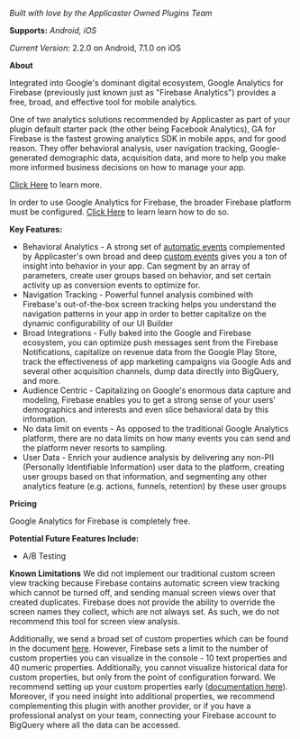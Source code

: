 *Built with love by the Applicaster Owned Plugins Team*

**Supports:** *Android, iOS*

*Current Version:* 2.2.0 on Android, 7.1.0 on iOS

**About**

Integrated into Google's dominant digital ecosystem, Google Analytics for Firebase (previously just known just as "Firebase Analytics") provides a free, broad, and effective tool for mobile analytics.

One of two analytics solutions recommended by Applicaster as part of your plugin default starter pack (the other being Facebook Analytics), GA for Firebase is the fastest growing analytics SDK in mobile apps, and for good reason. They offer behavioral analysis, user navigation tracking, Google-generated demographic data, acquisition data, and more to help you make more informed business decisions on how to manage your app.

[Click Here](https://firebase.google.com/products/analytics/) to learn more.

In order to use Google Analytics for Firebase, the broader Firebase platform must be configured. [Click Here](https://applicaster.zendesk.com/hc/en-us/articles/115004662546-Firebase-Configuration) to learn learn how to do so. 

**Key Features:**
* Behavioral Analytics - A strong set of [automatic events](https://support.google.com/firebase/answer/6317485?hl=en) complemented by Applicaster's own broad and deep [custom events](https://docs.google.com/spreadsheets/d/1Hlp2sAm9lsKR3x__pk-dD-oCVBO3vJItjnQlrNwB_NM/edit?usp=sharing) gives you a ton of insight into behavior in your app. Can segment by an array of parameters, create user groups based on behavior, and set certain activity up as conversion events to optimize for.
* Navigation Tracking - Powerful funnel analysis combined with Firebase's out-of-the-box screen tracking helps you understand the navigation patterns in your app in order to better capitalize on the dynamic configurability of our UI Builder
* Broad Integrations - Fully baked into the Google and Firebase ecosystem, you can optimize push messages sent from the Firebase Notifications, capitalize on revenue data from the Google Play Store, track the effectiveness of app marketing campaigns via Google Ads and several other acquisition channels, dump data directly into BigQuery, and more.
* Audience Centric - Capitalizing on Google's enormous data capture and modeling, Firebase enables you to get a strong sense of your users' demographics and interests and even slice behavioral data by this information.
* No data limit on events - As opposed to the traditional Google Analytics platform, there are no data limits on how many events you can send and the platform never resorts to sampling.
* User Data - Enrich your audience analysis by delivering any non-PII (Personally Identifiable Information) user data to the platform, creating user groups based on that information, and segmenting any other analytics feature (e.g. actions, funnels, retention) by these user groups


**Pricing**

Google Analytics for Firebase is completely free.


**Potential Future Features Include:**

* A/B Testing

**Known Limitations**
We did not implement our traditional custom screen view tracking because Firebase contains automatic screen view tracking which cannot be turned off, and sending manual screen views over that created duplicates. Firebase does not provide the ability to override the screen names they collect, which are not always set. As such, we do not recommend this tool for screen view analysis.

Additionally, we send a broad set of custom properties which can be found in the document [here](https://docs.google.com/spreadsheets/d/1Hlp2sAm9lsKR3x__pk-dD-oCVBO3vJItjnQlrNwB_NM/edit?usp=sharing). However, Firebase sets a limit to the number of custom properties you can visualize in the console - 10 text properties and 40 numeric properties. Additionally, you cannot visualize historical data for custom properties, but only from the point of configuration forward. We recommend setting up your custom properties early ([documentation here](https://support.google.com/firebase/answer/7397304?hl=en)). Moreover, if you need insight into additional properties, we recommend complementing this plugin with another provider, or if you have a professional analyst on your team, connecting your Firebase account to BigQuery where all the data can be accessed.